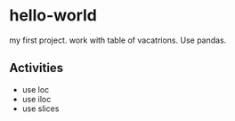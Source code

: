 # hello-world
my first project.
work with table of vacatrions. Use pandas.
## Activities
  - use loc
  - use iloc
  - use slices
  


